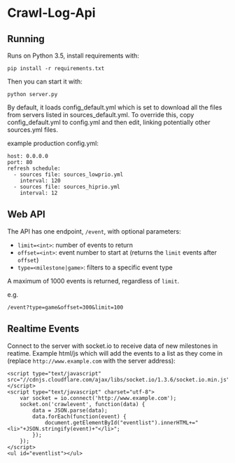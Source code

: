 # Crawl-Log-Api

## Running
Runs on Python 3.5, install requirements with:

    pip install -r requirements.txt

Then you can start it with:

    python server.py

By default, it loads config_default.yml which is set to download all the files
from servers listed in sources_default.yml. To override this, copy config_default.yml
to config.yml and then edit, linking potentially other sources.yml files.

example production config.yml:

    host: 0.0.0.0
    port: 80
    refresh schedule:
      - sources file: sources_lowprio.yml
        interval: 120
      - sources file: sources_hiprio.yml
        interval: 12

## Web API
The API has one endpoint, `/event`, with optional parameters:
* `limit=<int>`: number of events to return
* `offset=<int>`: event number to start at (returns the `limit` events after `offset`)
* `type=<milestone|game>`: filters to a specific event type

A maximum of 1000 events is returned, regardless of `limit`.

e.g.

    /event?type=game&offset=300&limit=100

## Realtime Events
Connect to the server with socket.io to receive data of new milestones in reatime.
Example html/js which will add the events to a list as they come in
(replace `http://www.example.com` with the server address):

    <script type="text/javascript" src="//cdnjs.cloudflare.com/ajax/libs/socket.io/1.3.6/socket.io.min.js"></script>
    <script type="text/javascript" charset="utf-8">
        var socket = io.connect('http://www.example.com');
        socket.on('crawlevent', function(data) {
            data = JSON.parse(data);
            data.forEach(function(event) {
                document.getElementById("eventlist").innerHTML+="<li>"+JSON.stringify(event)+"</li>";
            });
        });
    </script>
    <ul id="eventlist"></ul>
